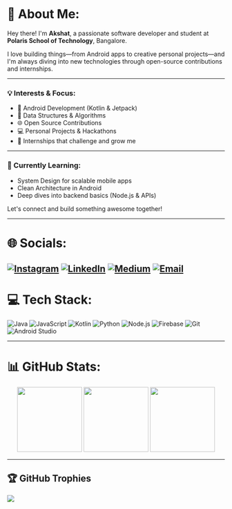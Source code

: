 # 💫 About Me:
Hey there! I'm **Akshat**, a passionate software developer and student at **Polaris School of Technology**, Bangalore.

I love building things—from Android apps to creative personal projects—and I'm always diving into new technologies through open-source contributions and internships.

---

### 💡 Interests & Focus:
- 📱 Android Development (Kotlin & Jetpack)
- 🧠 Data Structures & Algorithms
- 🌐 Open Source Contributions
- 💻 Personal Projects & Hackathons
- 🚀 Internships that challenge and grow me

---

### 🌱 Currently Learning:
- System Design for scalable mobile apps
- Clean Architecture in Android
- Deep dives into backend basics (Node.js & APIs)

Let's connect and build something awesome together!

---
# 🌐 Socials:
[![Instagram](https://img.shields.io/badge/Instagram-%23E4405F.svg?logo=Instagram&logoColor=white)](https://instagram.com/akshatb_23) 
[![LinkedIn](https://img.shields.io/badge/LinkedIn-%230077B5.svg?logo=linkedin&logoColor=white)](https://www.linkedin.com/in/akshat-baranwal-936797313/) 
[![Medium](https://img.shields.io/badge/Medium-12100E?logo=medium&logoColor=white)](https://medium.com/@nightmareakshat2302) 
[![Email](https://img.shields.io/badge/Email-D14836?logo=gmail&logoColor=white)](mailto:kysuakshat23@gmail.com)
---

# 💻 Tech Stack:
![Java](https://img.shields.io/badge/Java-%23ED8B00.svg?style=for-the-badge&logo=openjdk&logoColor=white) 
![JavaScript](https://img.shields.io/badge/JavaScript-%23323330.svg?style=for-the-badge&logo=javascript&logoColor=%23F7DF1E) 
![Kotlin](https://img.shields.io/badge/Kotlin-%237F52FF.svg?style=for-the-badge&logo=kotlin&logoColor=white) 
![Python](https://img.shields.io/badge/Python-3670A0?style=for-the-badge&logo=python&logoColor=white) 
![Node.js](https://img.shields.io/badge/Node.js-339933?style=for-the-badge&logo=nodedotjs&logoColor=white) 
![Firebase](https://img.shields.io/badge/Firebase-FFCA28?style=for-the-badge&logo=firebase&logoColor=black) 
![Git](https://img.shields.io/badge/Git-F05032?style=for-the-badge&logo=git&logoColor=white) 
![Android Studio](https://img.shields.io/badge/Android%20Studio-3DDC84?style=for-the-badge&logo=android-studio&logoColor=white)

---
# 📊 GitHub Stats:
<div align="center">

  <img src="https://github-readme-stats.vercel.app/api?username=Akshatb2006&theme=dark&hide_border=false&include_all_commits=false&count_private=false" height="150"/>
  <img src="https://nirzak-streak-stats.vercel.app/?user=Akshatb2006&theme=dark&hide_border=false" height="150"/>
  <img src="https://github-readme-stats.vercel.app/api/top-langs/?username=Akshatb2006&theme=dark&hide_border=false&layout=compact" height="150"/>

</div>

---

## 🏆 GitHub Trophies
![](https://github-profile-trophy.vercel.app/?username=Akshatb2006&theme=radical&no-frame=false&no-bg=false&margin-w=4)



